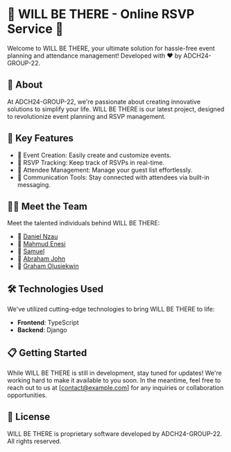# 🎉 WILL BE THERE - Online RSVP Service 🎉

Welcome to WILL BE THERE, your ultimate solution for hassle-free event planning and attendance management! Developed with ❤️ by ADCH24-GROUP-22.

## 🚀 About

At ADCH24-GROUP-22, we're passionate about creating innovative solutions to simplify your life. WILL BE THERE is our latest project, designed to revolutionize event planning and RSVP management.

## 🌟 Key Features

- 📅 Event Creation: Easily create and customize events.
- 📝 RSVP Tracking: Keep track of RSVPs in real-time.
- 👥 Attendee Management: Manage your guest list effortlessly.
- 📧 Communication Tools: Stay connected with attendees via built-in messaging.

## 👨‍💻 Meet the Team

Meet the talented individuals behind WILL BE THERE:
- 👨 [Daniel Nzau](https://github.com/orgs/ADCH24-GROUP-22/people/Bishop-Code-dev)
- 👨 [Mahmud Enesi](https://github.com/orgs/ADCH24-GROUP-22/people/Mahmud1087)
- 👨 [Samuel](https://github.com/orgs/ADCH24-GROUP-22/people/dcyberprince)
- 👨 [Abraham John](https://github.com/orgs/ADCH24-GROUP-22/Jabrahamjohn)
- 👨 [Graham Olusiekwin](https://github.com/orgs/ADCH24-GROUP-22/olusiekwin)

## 🛠️ Technologies Used

We've utilized cutting-edge technologies to bring WILL BE THERE to life:
- **Frontend**: TypeScript
- **Backend**: Django

## 📋 Getting Started

While WILL BE THERE is still in development, stay tuned for updates! We're working hard to make it available to you soon. In the meantime, feel free to reach out to us at [contact@example.com] for any inquiries or collaboration opportunities.

## 📄 License

WILL BE THERE is proprietary software developed by ADCH24-GROUP-22. All rights reserved.
